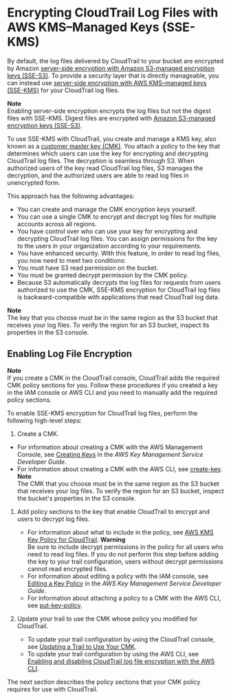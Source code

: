 # Encrypting CloudTrail Log Files with AWS KMS–Managed Keys \(SSE\-KMS\)<a name="encrypting-cloudtrail-log-files-with-aws-kms"></a>

 By default, the log files delivered by CloudTrail to your bucket are encrypted by Amazon [server\-side encryption with Amazon S3\-managed encryption keys \(SSE\-S3\)](https://docs.aws.amazon.com/AmazonS3/latest/dev/UsingServerSideEncryption.html)\. To provide a security layer that is directly manageable, you can instead use [server\-side encryption with AWS KMS–managed keys \(SSE\-KMS\)](https://docs.aws.amazon.com/AmazonS3/latest/dev/UsingKMSEncryption.html) for your CloudTrail log files\.

**Note**  
Enabling server\-side encryption encrypts the log files but not the digest files with SSE\-KMS\. Digest files are encrypted with [Amazon S3\-managed encryption keys \(SSE\-S3\)](https://docs.aws.amazon.com/AmazonS3/latest/dev/UsingServerSideEncryption.html)\.

To use SSE\-KMS with CloudTrail, you create and manage a KMS key, also known as a [customer master key \(CMK\)](https://docs.aws.amazon.com/kms/latest/developerguide/concepts.html)\. You attach a policy to the key that determines which users can use the key for encrypting and decrypting CloudTrail log files\. The decryption is seamless through S3\. When authorized users of the key read CloudTrail log files, S3 manages the decryption, and the authorized users are able to read log files in unencrypted form\.

 This approach has the following advantages: 
+  You can create and manage the CMK encryption keys yourself\. 
+  You can use a single CMK to encrypt and decrypt log files for multiple accounts across all regions\. 
+  You have control over who can use your key for encrypting and decrypting CloudTrail log files\. You can assign permissions for the key to the users in your organization according to your requirements\. 
+  You have enhanced security\. With this feature, in order to read log files, you now need to meet two conditions: 
  + You must have S3 read permission on the bucket\. 
  + You must be granted decrypt permission by the CMK policy\.
+ Because S3 automatically decrypts the log files for requests from users authorized to use the CMK, SSE\-KMS encryption for CloudTrail log files is backward\-compatible with applications that read CloudTrail log data\. 

**Note**  
The key that you choose must be in the same region as the S3 bucket that receives your log files\. To verify the region for an S3 bucket, inspect its properties in the S3 console\. 

## Enabling Log File Encryption<a name="encrypting-cloudtrail-log-files-with-aws-kms-enabling"></a>

**Note**  
If you create a CMK in the CloudTrail console, CloudTrail adds the required CMK policy sections for you\. Follow these procedures if you created a key in the IAM console or AWS CLI and you need to manually add the required policy sections\.

To enable SSE\-KMS encryption for CloudTrail log files, perform the following high\-level steps:

1.  Create a CMK\. 
   + For information about creating a CMK with the AWS Management Console, see [Creating Keys](https://docs.aws.amazon.com/kms/latest/developerguide/create-keys.html) in the *AWS Key Management Service Developer Guide*\. 
   + For information about creating a CMK with the AWS CLI, see [create\-key](https://docs.aws.amazon.com/cli/latest/reference/kms/create-key.html)\.
**Note**  
The CMK that you choose must be in the same region as the S3 bucket that receives your log files\. To verify the region for an S3 bucket, inspect the bucket's properties in the S3 console\. 

1. Add policy sections to the key that enable CloudTrail to encrypt and users to decrypt log files\. 
   + For information about what to include in the policy, see [AWS KMS Key Policy for CloudTrail](create-kms-key-policy-for-cloudtrail.md)\. 
**Warning**  
Be sure to include decrypt permissions in the policy for all users who need to read log files\. If you do not perform this step before adding the key to your trail configuration, users without decrypt permissions cannot read encrypted files\.
   + For information about editing a policy with the IAM console, see [Editing a Key Policy](https://docs.aws.amazon.com/kms/latest/developerguide/key-policies.html#key-policy-editing) in the *AWS Key Management Service Developer Guide*\.
   + For information about attaching a policy to a CMK with the AWS CLI, see [put\-key\-policy](https://docs.aws.amazon.com/cli/latest/reference/kms/put-key-policy.html)\.

1. Update your trail to use the CMK whose policy you modified for CloudTrail\. 
   + To update your trail configuration by using the CloudTrail console, see [Updating a Trail to Use Your CMK](create-kms-key-policy-for-cloudtrail-update-trail.md)\.
   + To update your trail configuration by using the AWS CLI, see [Enabling and disabling CloudTrail log file encryption with the AWS CLI](cloudtrail-log-file-encryption-cli.md)\. 

The next section describes the policy sections that your CMK policy requires for use with CloudTrail\.